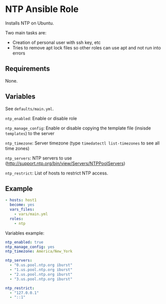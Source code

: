 # NTP Ansible Role

Installs NTP on Ubuntu.

Two main tasks are:
- Creation of personal user with ssh key, etc
- Tries to remove apt lock files so other roles can use apt and not run into errors

## Requirements

None.

## Variables

See `defaults/main.yml`.

`ntp_enabled`: Enable or disable role

`ntp_manage_config`: Enable or disable copying the template file (insisde `templates`) to the server

`ntp_timezone`: Server timezone (type `timedatectl list-timezones` to see all time zones)

`ntp_servers`: NTP servers to use (http://support.ntp.org/bin/view/Servers/NTPPoolServers)

`ntp_restrict`: List of hosts to restrict NTP access.

## Example

```yml
- hosts: host1
  become: yes
  vars_files:
    - vars/main.yml
  roles:
    - ntp
```

Variables example:

```yml
ntp_enabled: true
ntp_manage_config: yes
ntp_timezone: America/New_York

ntp_servers:
  - "0.us.pool.ntp.org iburst"
  - "1.us.pool.ntp.org iburst"
  - "2.us.pool.ntp.org iburst"
  - "3.us.pool.ntp.org iburst"

ntp_restrict:
  - "127.0.0.1"
  - "::1"
```